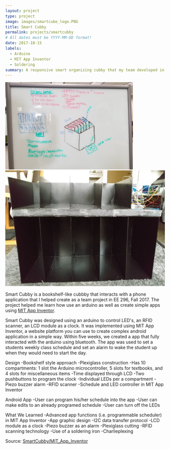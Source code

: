 ```yaml
---
layout: project
type: project
image: images/smartcube_logo.PNG
title: Smart Cubby
permalink: projects/smartcubby
# All dates must be YYYY-MM-DD format!
date: 2017-10-15
labels:
  - Arduino
  - MIT App Inventor
  - Soldering
summary: A responsive smart organizing cubby that my team developed in EE 296.
---
```


<div class="ui small rounded images">
  <img class="ui image" src="../images/smartcube_design.PNG">
  <img class="ui image" src="../images/smartcube_product.PNG">
</div>

Smart Cubby is a bookshelf-like cubbby that interacts with a phone application that I helped create as a team project in EE 296, Fall 2017. The project helped me learn how use an arduino as well as create simple apps using [MIT App Inventor](https://appinventor.mit.edu/).

Smart Cubby was designed using an arduino to control LED's, an RFID scanner, an LCD module as a clock. It was implemented using MIT App Inventor, a website platform you can use to create complex android application in a simple way. Within five weeks, we created a app that fully interacted with the arduino using bluetooth. The app was used to set a students weekly class schedule and set an alarm to wake the student up when they would need to start the day. 

Design
-Bookshelf style approach
-Plexiglass construction
-Has 10 compartments: 1 slot the Arduino microcontroller, 5 slots for textbooks, and 4 slots for miscellaneous items
-Time displayed through LCD
-Two pushbuttons to program the clock
-Individual LEDs per a compartment
-Piezo buzzer alarm
-RFID scanner
-Schedule and LED controller in MIT App Inventor

Android App
-User can program his/her schedule into the app
-User can make edits to an already programed schedule 
-User can  turn off the LEDs

What We Learned
-Advanced app functions (i.e. programmable scheduler) in MIT App Inventor
-App graphic design
-I2C data transfer protocol
-LCD module as a clock
-Piezo buzzer as an alarm
-Plexiglass cutting 
-RFID scanning technology
-Use of a soldering iron
-Charlieplexing
 
Source: <a href="ai2.appinventor.mit.edu/?galleryId=4754403452649472"><i class="large github icon"></i>SmartCubby/MIT_App_Inventor</a>
